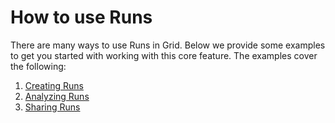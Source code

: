 # How to use Runs
There are many ways to use Runs in Grid. Below we provide some examples to get you started with working with this core feature. The examples cover the following:
1. [Creating Runs](https://docs.grid.ai/runs/creating-runs)
2. [Analyzing Runs](https://docs.grid.ai/features/runs/analyzing-runs)
3. [Sharing Runs](https://docs.grid.ai/features/runs/sharing-runs)
